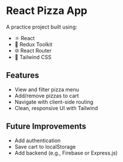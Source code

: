 # React Pizza App

A practice project built using:

- ⚛️ React
- 🧠 Redux Toolkit
- 🌐 React Router
- 💨 Tailwind CSS

## Features

- View and filter pizza menu
- Add/remove pizzas to cart
- Navigate with client-side routing
- Clean, responsive UI with Tailwind

## Future Improvements

- Add authentication
- Save cart to localStorage
- Add backend (e.g., Firebase or Express.js)
